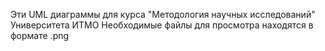 
Эти UML диаграммы для курса "Методология научных исследований" Университета ИТМО
Необходимые файлы для просмотра находятся в формате .png
